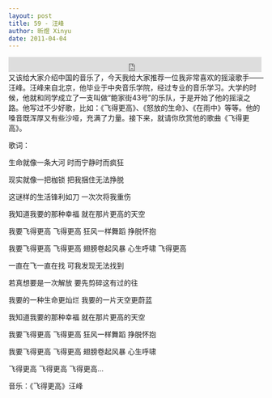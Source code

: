 ```yaml
---
layout: post
title: 59 - 汪峰
author: 昕煜 Xinyu
date: 2011-04-04
---
```


<iframe src="https://archive.org/embed/slowchinese_201909/Slow_Chinese_059.mp3" width="500" height="30" frameborder="0" webkitallowfullscreen="true" mozallowfullscreen="true" allowfullscreen></iframe>
又该给大家介绍中国的音乐了，今天我给大家推荐一位我非常喜欢的摇滚歌手——汪峰。汪峰来自北京，他毕业于中央音乐学院，经过专业的音乐学习。大学的时候，他就和同学成立了一支叫做“鲍家街43号”的乐队，于是开始了他的摇滚之路。他写过不少好歌，比如：《飞得更高》、《怒放的生命》、《在雨中》等等。他的嗓音既浑厚又有些沙哑，充满了力量。接下来，就请你欣赏他的歌曲《飞得更高》。

歌词：

生命就像一条大河
时而宁静时而疯狂

现实就像一把枷锁
把我捆住无法挣脱

这谜样的生活锋利如刀
一次次将我重伤

我知道我要的那种幸福
就在那片更高的天空

我要飞得更高 飞得更高
狂风一样舞蹈 挣脱怀抱

我要飞得更高 飞得更高
翅膀卷起风暴 心生呼啸
飞得更高

一直在飞一直在找
可我发现无法找到

若真想要是一次解放
要先剪碎这有过的往

我要的一种生命更灿烂
我要的一片天空更蔚蓝

我知道我要的那种幸福
就在那片更高的天空

我要飞得更高 飞得更高
狂风一样舞蹈 挣脱怀抱

我要飞得更高 飞得更高
翅膀卷起风暴 心生呼啸

飞得更高
飞得更高
飞得更高…

音乐：《飞得更高》汪峰

 

